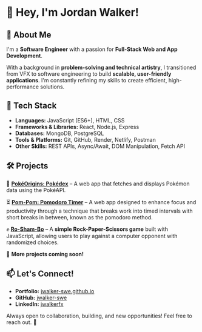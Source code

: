 # 👋 Hey, I'm Jordan Walker!  

## 🚀 About Me  
I'm a **Software Engineer** with a passion for **Full-Stack Web and App Development**.  

With a background in **problem-solving and technical artistry**, I transitioned from VFX to software engineering to build **scalable, user-friendly applications**. I'm constantly refining my skills to create efficient, high-performance solutions.  

## 🔧 Tech Stack  
- **Languages:** JavaScript (ES6+), HTML, CSS  
- **Frameworks & Libraries:** React, Node.js, Express  
- **Databases:** MongoDB, PostgreSQL  
- **Tools & Platforms:** Git, GitHub, Render, Netlify, Postman  
- **Other Skills:** REST APIs, Async/Await, DOM Manipulation, Fetch API  

## 🛠️ Projects  
🔵 **[PokéOrigins: Pokédex](https://pokedex-jalq.onrender.com/)** – A web app that fetches and displays Pokémon data using the PokéAPI.  

⏳ **[Pom-Pom: Pomodoro Timer](https://github.com/jwalker-swe/pom-pom)** – A web app designed to enhance focus and productivity through a technique that breaks work into timed intervals with short breaks in between, known as the pomodoro method.

✊ **[Ro-Sham-Bo](https://github.com/jwalker-swe/ro-sham-bo)** – A **simple Rock-Paper-Scissors game** built with JavaScript, allowing users to play against a computer opponent with randomized choices.  

🔨 **More projects coming soon!**  

## 📫 Let's Connect!  
- **Portfolio:** [jwalker-swe.github.io](https://jwalker-swe.github.io/jwalker/)  
- **GitHub:** [jwalker-swe](https://github.com/jwalker-swe)  
- **LinkedIn:** [jwalkerfx](https://www.linkedin.com/in/jwalkerfx)  

Always open to collaboration, building, and new opportunities! Feel free to reach out. 🚀
<!---
jwalker-swe/jwalker-swe is a ✨ special ✨ repository because its `README.md` (this file) appears on your GitHub profile.
You can click the Preview link to take a look at your changes.
--->
